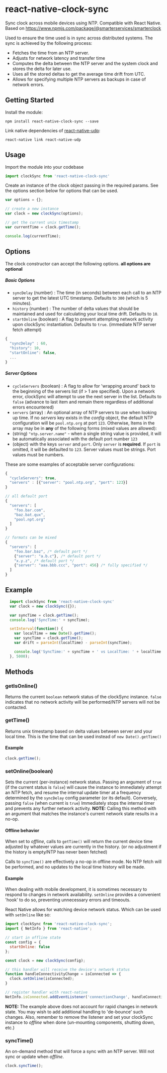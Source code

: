 # react-native-clock-sync
Sync clock across mobile devices using NTP. Compatible with React Native. Based on https://www.npmjs.com/package/@smarterservices/smarterclock

Used to ensure the time used is in sync across distributed systems. The sync is achieved by the following process:

* Fetches the time from an NTP server.
* Adjusts for network latency and transfer time
* Computes the delta between the NTP server and the system clock and stores the delta for later use.
* Uses all the stored deltas to get the average time drift from UTC.
* Allows for specifying multiple NTP servers as backups in case of network errors.

## Getting Started
Install the module:

```
npm install react-native-clock-sync --save
```

Link native dependencies of [react-native-udp](https://github.com/tradle/react-native-udp#install):

```
react-native link react-native-udp
```

## Usage

Import the module into your codebase

```javascript
import clockSync from 'react-native-clock-sync'
```

Create an instance of the clock object passing in the required params. See the options section below for options that can be used.

```javascript
var options = {};

// create a new instance
var clock = new clockSync(options);

// get the current unix timestamp
var currentTime = clock.getTime();

console.log(currentTime);
```

## Options

The clock constructor can accept the following options.  **all options are optional**

##### Basic Options

* ```syncDelay``` (number) : The time (in seconds) between each call to an NTP server to get the latest UTC timestamp. Defaults to `300` (which is 5 minutes).
* ```history``` (number) : The number of delta values that should be maintained and used for calculating your local time drift. Defaults to `10`.
* ```startOnline``` (boolean) : A flag to prevent attempting network activity upon clockSync instantiation. Defaults to `true`. (immediate NTP server fetch attempt)

```javascript
{
  "syncDelay" : 60,
  "history": 10,
  "startOnline": false,
  ...
}
```

##### Server Options

* ```cycleServers``` (boolean) : A flag to allow for 'wrapping around' back to the beginning of the servers list (if > 1 are specified). Upon a network error, clockSync will attempt to use the next server in the list. Defaults to `false` (advance to last item and remain there regardless of additional errors encountered)
* ```servers``` (array) : An optional array of NTP servers to use when looking up time. If no *servers* key exists in the *config* object, the default NTP configuration will be  `pool.ntp.org` at port `123`. Otherwise, Items in the array may be in **any** of the following forms (mixed values are allowed):
 * (string) `"ntp.server.name"` - when a single string value is provided, it will be automatically associated with the default port number `123`
 * (object) with the keys ```server``` and ```port```. Only `server` is **required**. If `port` is omitted, it will be defaulted to `123`. Server values must be strings. Port values must be numbers.

These are some examples of acceptable server configurations:
```javascript
{
  "cycleServers": true,
  "servers" : [{"server": "pool.ntp.org", "port": 123}]
}

// all default port
{
  "servers": [
    "foo.bar.com",
    "baz.bat.qux",
    "pool.npt.org"
  ]
}

// formats can be mixed
{
  "servers": [
    "foo.bar.baz", /* default port */
    {"server": "a.b.c"}, /* default port */
    "x.y.z", /* default port */
    {"server": "aaa.bbb.ccc", "port": 456} /* fully specified */
  ]
}
```



## Example

```javascript
  import clockSync from 'react-native-clock-sync'
  var clock = new clockSync({});

  var syncTime = clock.getTime();
  console.log('SyncTime:' + syncTime);

  setInterval(function() {
    var localTime = new Date().getTime();
    var syncTime = clock.getTime();
    var drift = parseInt(localTime) - parseInt(syncTime);

    console.log('SyncTime:' + syncTime + ' vs LocalTime: ' + localTime + ' Difference: ' + drift + 'ms');
  }, 5000);
```

## Methods

### getIsOnline()

Returns the current `boolean` network status of the clockSync instance. `false` indicates that no network activity will be performed/NTP servers will not be contacted.

### getTime()

Returns unix timestamp based on delta values between server and your local time. This is the time that can be used instead of ```new Date().getTime()```

#### Example

```javascript
clock.getTime();
```

### setOnline(boolean)

Sets the current (per-instance) network status. Passing an argument of `true` (if the current status is `false`) will cause the instance to immediately attempt an NTP fetch, and resume the internal update timer at a frequency determined by the `syncDelay` config parameter (or its default). Conversely, passing `false` (when current is `true`) Immediately stops the internal timer and prevents any further network activity. **NOTE:** Calling this method with an argument that matches the instance's current network state results in a no-op.

#### Offline behavior

When set to *offline*, calls to `getTime()` will return the current device time adjusted by whatever values are currently in the history. (or no adjustment if the history is empty/NTP has never been fetched)

Calls to `syncTime()` are effectively a no-op in offline mode. No NTP fetch will be performed, and no updates to the local time history will be made.

#### Example

When dealing with mobile development, it is sometimes necessary to respond to changes in network availability. `setOnline` provides a convenient 'hook' to do so, preventing unnecessary errors and timeouts.

React Native allows for watching device network status. Which can be used with `setOnline` like so:

```javascript
import clockSync from 'react-native-clock-sync';
import { NetInfo } from 'react-native';

// start in offline state
const config = {
  startOnline: false
};

const clock = new clockSync(config);

// this handler will receive the device's network status
function handleConnectivityChange = isConnected => {
  clock.setOnline(isConnected);
}

// register handler with react-native
NetInfo.isConnected.addEventListener('connectionChange', handleConnectivityChange);
```

**NOTE:** The example above does not account for rapid changes in network state. You may wish to add additional handling to 'de-bounce' such changes. Also, remember to remove the listener and set your clockSync instance to *offline* when done (un-mounting components, shutting down, etc.)

### syncTime()

An on-demand method that will force a sync with an NTP server. Will not sync or update when *offline*.

```javascript
clock.syncTime();
```

